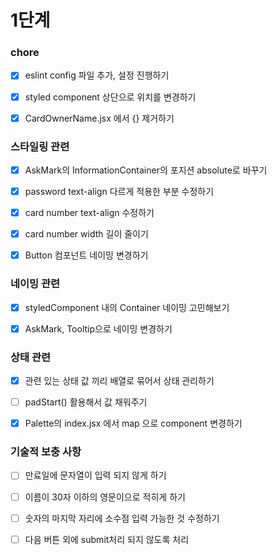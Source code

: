 # 1단계

### chore

- [x] eslint config 파일 추가, 설정 진행하기

- [x] styled component 상단으로 위치를 변경하기

- [x] CardOwnerName.jsx 에서 {} 제거하기

### 스타일링 관련

- [x] AskMark의 InformationContainer의 포지션 absolute로 바꾸기

- [x] password text-align 다르게 적용한 부분 수정하기

- [x] card number text-align 수정하기

- [x] card number width 길이 줄이기

- [x] Button 컴포넌트 네이밍 변경하기

### 네이밍 관련

- [x] styledComponent 내의 Container 네이밍 고민해보기

- [x] AskMark, Tooltip으로 네이밍 변경하기

### 상태 관련

- [x] 관련 있는 상태 값 끼리 배열로 묶어서 상태 관리하기

- [ ] padStart() 활용해서 값 채워주기

- [x] Palette의 index.jsx 에서 map 으로 component 변경하기

### 기술적 보충 사항

- [ ] 만료일에 문자열이 입력 되지 않게 하기

- [ ] 이름이 30자 이하의 영문이으로 적히게 하기

- [ ] 숫자의 마지막 자리에 소수점 입력 가능한 것 수정하기

- [ ] 다음 버튼 외에 submit처리 되지 않도록 처리

